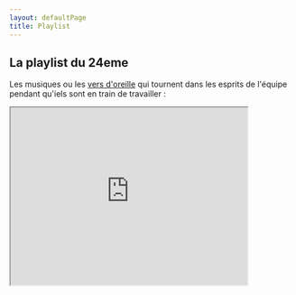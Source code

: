 ```yaml
---
layout: defaultPage
title: Playlist
---
```


## La playlist du 24eme

Les musiques ou les <a href="https://fr.wikipedia.org/wiki/Ver_d%27oreille">vers d'oreille</a> qui tournent dans les esprits de l'équipe pendant qu'iels sont en train de travailler :

<iframe width="420" height="315"
src="https://www.youtube.com/playlist?list=PLz9dZw5GgvJhoUp29AJE8EDokgTVVZkne">
</iframe>
